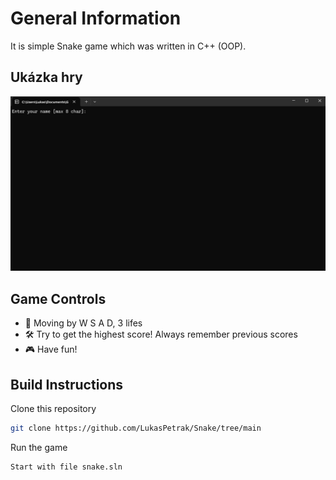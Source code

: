 # General Information

It is simple Snake game which was written in C++ (OOP). 

## Ukázka hry

![Ukázka hry](https://github.com/LukasPetrak/Snake/blob/main/gif.gif)

## Game Controls

- 🚀 Moving by W S A D, 3 lifes
- 🛠️ Try to get the highest score! Always remember previous scores 
- 🎮 Have fun! 

## Build Instructions

Clone this repository
   ```bash
   git clone https://github.com/LukasPetrak/Snake/tree/main
   ```
Run the game
   ```bash
   Start with file snake.sln


